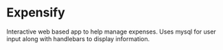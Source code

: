 # Expensify


Interactive web based app to help manage expenses. Uses mysql for user input along with handlebars to display information. 
